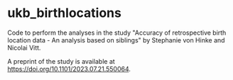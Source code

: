 # ukb_birthlocations

Code to perform the analyses in the study "Accuracy of retrospective birth location data - An analysis based on siblings" by Stephanie von Hinke and Nicolai Vitt. 

A preprint of the study is available at https://doi.org/10.1101/2023.07.21.550064.
